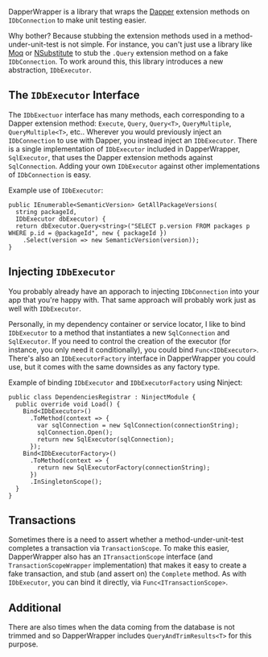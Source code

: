 DapperWrapper is a library that wraps the [Dapper](https://github.com/StackExchange/dapper-dot-net) extension methods on `IDbConnection` to make unit testing easier.

Why bother? Because stubbing the extension methods used in a method-under-unit-test is not simple. For instance, you can't just use a library like [Moq](https://github.com/moq/moq4) or [NSubstitute](http://nsubstitute.github.io/) to stub the `.Query` extension method on a fake `IDbConnection`. To work around this, this library introduces a new abstraction, `IDbExecutor`.

## The `IDbExecutor` Interface

The `IDbExectuor` interface has many methods, each corresponding to a Dapper extension method: `Execute`, `Query`, `Query<T>`, `QueryMultiple`, `QueryMultiple<T>`, etc.. Wherever you would previously inject an `IDbConnection` to use with Dapper, you instead inject an `IDbExecutor`. There is a single implementation of `IDbExecutor` included in DapperWrapper, `SqlExecutor`, that uses the Dapper extension methods against `SqlConnection`. Adding your own `IDbExecutor` against other implementations of `IDbConnection` is easy.

Example use of `IDbExecutor`:

```
public IEnumerable<SemanticVersion> GetAllPackageVersions(
  string packageId,
  IDbExecutor dbExecutor) {
  return dbExecutor.Query<string>("SELECT p.version FROM packages p WHERE p.id = @packageId", new { packageId })
    .Select(version => new SemanticVersion(version));
}
``` 

## Injecting `IDbExecutor`

You probably already have an apporach to injecting `IDbConnection` into your app that you're happy with. That same approach will probably work just as well with `IDbExecutor`. 

Personally, in my dependency container or service locator, I like to bind `IDbExecutor` to a method that instantiates a new `SqlConnection` and `SqlExecutor`. If you need to control the creation of the executor (for instance, you only need it conditionally), you could bind `Func<IDbExecutor>`. There's also an `IDbExecutorFactory` interface in DapperWrapper you could use, but it comes with the same downsides as any factory type.

Example of binding `IDbExecutor` and `IDbExecutorFactory` using Ninject:

```
public class DependenciesRegistrar : NinjectModule {
  public override void Load() {
    Bind<IDbExecutor>()
      .ToMethod(context => {
	    var sqlConnection = new SqlConnection(connectionString);
		sqlConnection.Open();
		return new SqlExecutor(sqlConnection);
      });
	Bind<IDbExecutorFactory>()
      .ToMethod(context => {
	    return new SqlExecutorFactory(connectionString);
      })
	  .InSingletonScope();
  }
}
```

## Transactions

Sometimes there is a need to assert whether a method-under-unit-test completes a transaction via `TransactionScope`. To make this easier, DapperWrapper also has an `ITransactionScope` interface (and `TransactionScopeWrapper` implementation) that makes it easy to create a fake transaction, and stub (and assert on) the `Complete` method. As with `IDbExecutor`, you can bind it directly, via `Func<ITransactionScope>`.

## Additional
There are also times when the data coming from the database is not trimmed and so DapperWrapper includes `QueryAndTrimResults<T>` for this purpose.